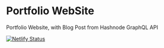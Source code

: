 # Portfolio WebSite
Portfolio Website, with Blog Post from Hashnode GraphQL API

[![Netlify Status](https://api.netlify.com/api/v1/badges/939e49d1-b2d9-46cd-9974-341b2940c860/deploy-status)](https://app.netlify.com/sites/pedantic-edison-3883ca/deploys)


